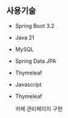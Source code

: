 ## 사용기술
- Spring Boot 3.2
- Java 21
- MySQL
- Spring Data JPA
- Thymeleaf
- Javascript
- Thymeleaf

  카페 관리페이지 구현
